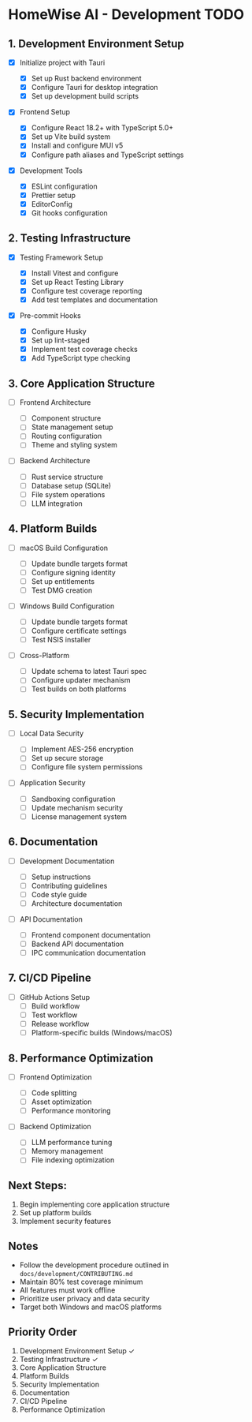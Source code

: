 # HomeWise AI - Development TODO

## 1. Development Environment Setup

- [x] Initialize project with Tauri

  - [x] Set up Rust backend environment
  - [x] Configure Tauri for desktop integration
  - [x] Set up development build scripts

- [x] Frontend Setup

  - [x] Configure React 18.2+ with TypeScript 5.0+
  - [x] Set up Vite build system
  - [x] Install and configure MUI v5
  - [x] Configure path aliases and TypeScript settings

- [x] Development Tools
  - [x] ESLint configuration
  - [x] Prettier setup
  - [x] EditorConfig
  - [x] Git hooks configuration

## 2. Testing Infrastructure

- [x] Testing Framework Setup

  - [x] Install Vitest and configure
  - [x] Set up React Testing Library
  - [x] Configure test coverage reporting
  - [x] Add test templates and documentation

- [x] Pre-commit Hooks
  - [x] Configure Husky
  - [x] Set up lint-staged
  - [x] Implement test coverage checks
  - [x] Add TypeScript type checking

## 3. Core Application Structure

- [ ] Frontend Architecture

  - [ ] Component structure
  - [ ] State management setup
  - [ ] Routing configuration
  - [ ] Theme and styling system

- [ ] Backend Architecture
  - [ ] Rust service structure
  - [ ] Database setup (SQLite)
  - [ ] File system operations
  - [ ] LLM integration

## 4. Platform Builds

- [ ] macOS Build Configuration

  - [ ] Update bundle targets format
  - [ ] Configure signing identity
  - [ ] Set up entitlements
  - [ ] Test DMG creation

- [ ] Windows Build Configuration

  - [ ] Update bundle targets format
  - [ ] Configure certificate settings
  - [ ] Test NSIS installer

- [ ] Cross-Platform
  - [ ] Update schema to latest Tauri spec
  - [ ] Configure updater mechanism
  - [ ] Test builds on both platforms

## 5. Security Implementation

- [ ] Local Data Security

  - [ ] Implement AES-256 encryption
  - [ ] Set up secure storage
  - [ ] Configure file system permissions

- [ ] Application Security
  - [ ] Sandboxing configuration
  - [ ] Update mechanism security
  - [ ] License management system

## 6. Documentation

- [ ] Development Documentation

  - [ ] Setup instructions
  - [ ] Contributing guidelines
  - [ ] Code style guide
  - [ ] Architecture documentation

- [ ] API Documentation
  - [ ] Frontend component documentation
  - [ ] Backend API documentation
  - [ ] IPC communication documentation

## 7. CI/CD Pipeline

- [ ] GitHub Actions Setup
  - [ ] Build workflow
  - [ ] Test workflow
  - [ ] Release workflow
  - [ ] Platform-specific builds (Windows/macOS)

## 8. Performance Optimization

- [ ] Frontend Optimization

  - [ ] Code splitting
  - [ ] Asset optimization
  - [ ] Performance monitoring

- [ ] Backend Optimization
  - [ ] LLM performance tuning
  - [ ] Memory management
  - [ ] File indexing optimization

## Next Steps:

1. Begin implementing core application structure
2. Set up platform builds
3. Implement security features

## Notes

- Follow the development procedure outlined in `docs/development/CONTRIBUTING.md`
- Maintain 80% test coverage minimum
- All features must work offline
- Prioritize user privacy and data security
- Target both Windows and macOS platforms

## Priority Order

1. Development Environment Setup ✓
2. Testing Infrastructure ✓
3. Core Application Structure
4. Platform Builds
5. Security Implementation
6. Documentation
7. CI/CD Pipeline
8. Performance Optimization
